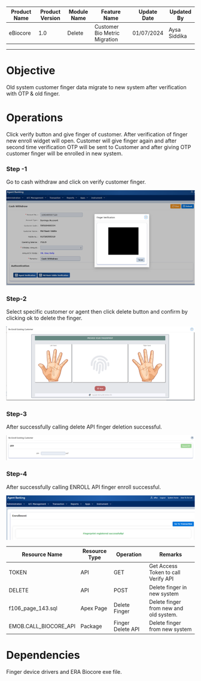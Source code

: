 
| Product Name | Product Version | Module Name | Feature Name | Update Date | Updated By
|---|---|---|---|---|---|
| eBiocore | 1.0 | Delete | Customer Bio Metric Migration | 01/07/2024 | Aysa Siddika

***

# Objective
Old system customer finger data migrate to new system after verification with OTP & old finger.
# Operations
Click verify button and give finger of customer. After verification of finger new enroll widget will open. Customer will give finger again and after second time verification OTP will be sent to Customer and after giving OTP customer finger will be enrolled in new system.

### Step -1
Go to cash withdraw and click on verify customer finger.

![Click Enroll Button](images/m1.png)
### Step-2
Select specific customer or agent then click delete button and confirm by clicking ok to delete the finger.

![Capture Finger](images/m2.png)
### Step-3
After successfully calling delete API finger deletion successful.

![After successfully enrolling customer finger](images/m3.png)

### Step-4
After successfully calling ENROLL API finger enroll successful.

![After successfully enrolling customer finger](images/m4.png)



| Resource Name | Resource Type | Operation | Remarks | 
|---|---|---|---|
| TOKEN | API | GET | Get Access Token to call Verify API
| DELETE | API | POST | Delete finger in new system
| f106_page_143.sql | Apex Page | Delete Finger | Delete finger from new and old system.
|EMOB.CALL_BIOCORE_API | Package | Finger Delete API | Delete finger from new system

# Dependencies
Finger device drivers and ERA Biocore exe file.
